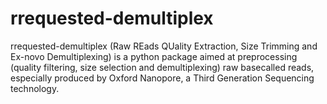 # rrequested-demultiplex
rrequested-demultiplex (Raw REads QUality Extraction, Size Trimming and Ex-novo Demultiplexing) is a python package aimed at preprocessing (quality filtering, size selection and demultiplexing) raw basecalled reads, especially produced by Oxford Nanopore, a Third Generation Sequencing technology.
